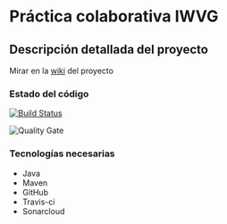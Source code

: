 # Práctica colaborativa IWVG

## Descripción detallada del proyecto

Mirar en la [wiki](https://github.com/dpb-upm/IWVG.SwC.DanielPerez/wiki) del proyecto

### Estado del código

[![Build Status](https://travis-ci.org/dpb-upm/IWVG.SwC.DanielPerez.svg?branch=develop)](https://travis-ci.org/dpb-upm/IWVG.SwC.DanielPerez)

![Quality Gate](https://sonarcloud.io/api/project_badges/measure?project=es.upm.miw%3AIWVG.SwC.DanielPerez&metric=alert_status)


### Tecnologías necesarias
* Java
* Maven
* GitHub
* Travis-ci
* Sonarcloud
